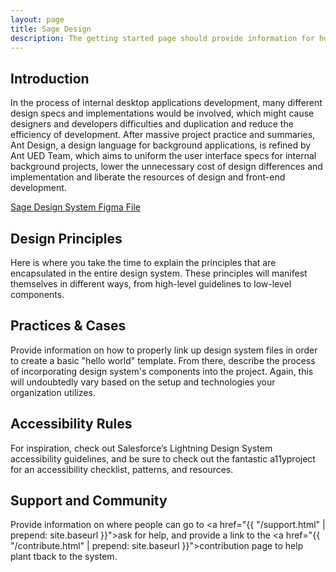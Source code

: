 ```yaml
---
layout: page
title: Sage Design
description: The getting started page should provide information for how to get up and running with the design system.
---
```


## Introduction
In the process of internal desktop applications development, many different design specs and implementations would be involved, which might cause designers and developers difficulties and duplication and reduce the efficiency of development. After massive project practice and summaries, Ant Design, a design language for background applications, is refined by Ant UED Team, which aims to uniform the user interface specs for internal background projects, lower the unnecessary cost of design differences and implementation and liberate the resources of design and front-end development.

<div><a href="{{ "/downloads.html" | prepend: site.baseurl }}" class="c-btn">Sage Design System Figma File</a></div>

## Design Principles
Here is where you take the time to explain the principles that are encapsulated in the entire design system. These principles will manifest themselves in different ways, from high-level guidelines to low-level components.


## Practices & Cases
Provide information on how to properly link up design system files in order to create a basic "hello world" template. From there, describe the process of incorporating design system's components into the project. Again, this will undoubtedly vary based on the setup and technologies your organization utilizes.

## Accessibility Rules
For inspiration, check out Salesforce’s Lightning Design System accessibility guidelines, and be sure to check out the fantastic a11yproject for an accessibility checklist, patterns, and resources.

## Support and Community
Provide information on where people can go to <a href="{{ "/support.html" | prepend: site.baseurl }}">ask for help</a>, and provide a link to the <a href="{{ "/contribute.html" | prepend: site.baseurl }}">contribution page</a> to help plant tback to the system.

